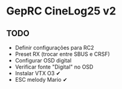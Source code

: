# GepRC CineLog25 v2

## TODO

- Definir configurações para RC2
- Preset RX (trocar entre SBUS e CRSF)
- Configurar OSD digital
- Verificar fonte "Digital" no OSD
- Instalar VTX O3 ✔
- ESC melody Mario ✔
